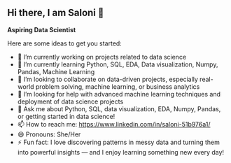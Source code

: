## Hi there, I am Saloni 👋

**Aspiring Data Scientist**


<!-- **saloni151/saloni151** is a ✨ _special_ ✨ repository because its `README.md` (this file) appears on your GitHub profile.
-->

Here are some ideas to get you started:

- 🔭 I’m currently working on projects related to data science
- 🌱 I’m currently learning Python, SQL, EDA, Data visualization, Numpy, Pandas, Machine Learning 
- 👯 I’m looking to collaborate on data-driven projects, especially real-world problem solving, machine learning, or business analytics
- 🤔 I’m looking for help with advanced machine learning techniques and deployment of data science projects
- 💬 Ask me about Python, SQL, data visualization, EDA, Numpy, Pandas, or getting started in data science!
- 📫 How to reach me: https://www.linkedin.com/in/saloni-51b976a1/
- 😄 Pronouns: She/Her
- ⚡ Fun fact: I love discovering patterns in messy data and turning them into powerful insights — and I enjoy learning something new every day!

